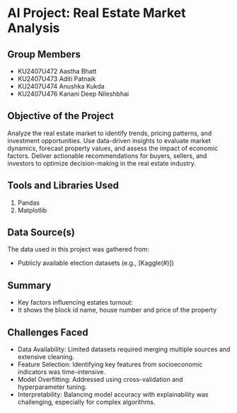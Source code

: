 # AI Project: Real Estate Market Analysis

## Group Members
- KU2407U472	Aastha Bhatt
- KU2407U473	Aditi Patnaik
- KU2407U474	Anushka Kukda
- KU2407U476	Kanani Deep Nileshbhai

## Objective of the Project
Analyze the real estate market to identify trends, pricing patterns, and investment opportunities. Use data-driven insights to evaluate market dynamics, forecast property values, and assess the impact of economic factors. Deliver actionable recommendations for buyers, sellers, and investors to optimize decision-making in the real estate industry.

## Tools and Libraries Used
1. Pandas
2. Matplotlib
 
## Data Source(s)
The data used in this project was gathered from:
- Publicly available election datasets (e.g., [Kaggle(#)])

## Summary 
- Key factors influencing estates turnout:
- It shows the block id name, house number and price of the property

## Challenges Faced
- Data Availability: Limited datasets required merging multiple sources and extensive cleaning.
- Feature Selection: Identifying key features from socioeconomic indicators was time-intensive.
- Model Overfitting: Addressed using cross-validation and hyperparameter tuning.
- Interpretability: Balancing model accuracy with explainability was challenging, especially for complex algorithms.
